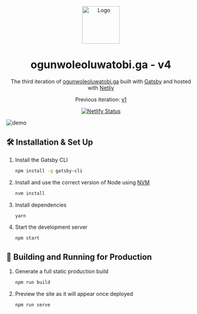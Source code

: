 <div align="center">
  <img alt="Logo" src="https://gitcdn.link/repo/OgunwoleOluwatobi/v3/master/src/images/logo.png" width="100" />
</div>
<h1 align="center">
  ogunwoleoluwatobi.ga - v4
</h1>
<p align="center">
  The third iteration of <a href="https://ogunwoleoluwatobi.ga" target="_blank">ogunwoleoluwatobi.ga</a> built with <a href="https://www.gatsbyjs.org/" target="_blank">Gatsby</a> and hosted with <a href="https://www.netlify.com/" target="_blank">Netliy</a>
</p>
<p align="center">
  Previous iteration:
  <a href="https://github.com/OgunwoleOluwatobi/MyPortfolio" target="_blank">v1</a>
</p>
<p align="center">
  <a href="https://app.netlify.com/sites/archie/deploys" target="_blank">
    <img src="https://api.netlify.com/api/v1/badges/ae40c064-37b3-47a3-b107-dc8e9a291f44/deploy-status" alt="Netlify Status" />
  </a>
</p>

![demo](https://gitcdn.link/repo/OgunwoleOluwatobi/v3/master/src/images/demo.png)

## 🛠 Installation & Set Up

1. Install the Gatsby CLI

   ```sh
   npm install -g gatsby-cli
   ```

2. Install and use the correct version of Node using [NVM](https://github.com/nvm-sh/nvm)

   ```sh
   nvm install
   ```

3. Install dependencies

   ```sh
   yarn
   ```

4. Start the development server

   ```sh
   npm start
   ```

## 🚀 Building and Running for Production

1. Generate a full static production build

   ```sh
   npm run build
   ```

1. Preview the site as it will appear once deployed

   ```sh
   npm run serve
   ```
